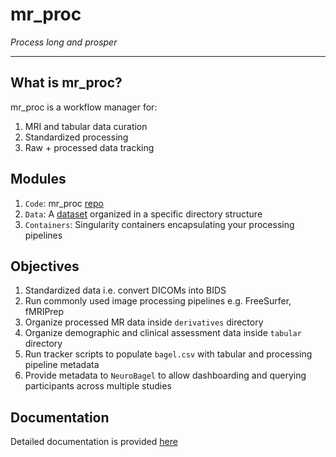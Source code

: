# mr_proc
*Process long and prosper*

---

## What is mr_proc? 

mr_proc is a workflow manager for:

1. MRI and tabular data curation
2. Standardized processing 
3. Raw + processed data tracking

## Modules

1. `Code`: mr_proc [repo](code_org.md)
2. `Data`: A [dataset](data_org.md) organized in a specific directory structure
3. `Containers`: Singularity containers encapsulating your processing pipelines


## Objectives
1. Standardized data i.e. convert DICOMs into BIDS
2. Run commonly used image processing pipelines e.g. FreeSurfer, fMRIPrep
3. Organize processed MR data inside `derivatives` directory
4. Organize demographic and clinical assessment data inside `tabular` directory
5. Run tracker scripts to populate `bagel.csv` with tabular and processing pipeline metadata
6. Provide metadata to `NeuroBagel` to allow dashboarding and querying participants across multiple studies
    
## Documentation
Detailed documentation is provided [here](https://www.neurobagel.org/documentation/mr_proc/overview/)
